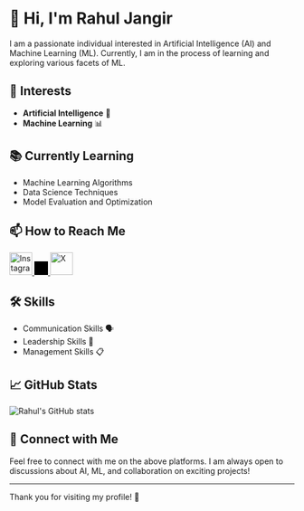 # 👋 Hi, I'm Rahul Jangir

I am a passionate individual interested in Artificial Intelligence (AI) and Machine Learning (ML). Currently, I am in the process of learning and exploring various facets of ML.

## 🧠 Interests
- **Artificial Intelligence** 🤖
- **Machine Learning** 📊

## 📚 Currently Learning
- Machine Learning Algorithms
- Data Science Techniques
- Model Evaluation and Optimization

## 📫 How to Reach Me

<a href="https://www.instagram.com/your_instagram" target="_blank">
  <img src="https://upload.wikimedia.org/wikipedia/commons/a/a5/Instagram_icon.png" alt="Instagram" width="40" height="40">
</a>
<a href="https://www.linkedin.com/in/your_linkedin" target="_blank">
 <svg xmlns="http://www.w3.org/2000/svg" viewBox="0 0 24 24" width="24" height="24" color="#000000" fill="none">
    <rect width="24" height="24" fill="#000000"/>
    <path d="M3 21L10.5484 13.4516M21 3L13.4516 10.5484M13.4516 10.5484L8 3H3L10.5484 13.4516M13.4516 10.5484L21 21H16L10.5484 13.4516" stroke="currentColor" stroke-width="1.5" stroke-linecap="round" stroke-linejoin="round" />
</svg>

</a>
<a href="https://twitter.com/your_x" target="_blank">
  <img src="https://raw.githubusercontent.com/rahuljangir-001/logos/main/x_logo.png" alt="X" width="40" height="40">
</a>

## 🛠️ Skills
- Communication Skills 🗣️
- Leadership Skills 👥
- Management Skills 📋

## 📈 GitHub Stats
![Rahul's GitHub stats](https://github-readme-stats.vercel.app/api?username=2203031050528&show_icons=true&theme=radical)

## 🔗 Connect with Me
Feel free to connect with me on the above platforms. I am always open to discussions about AI, ML, and collaboration on exciting projects!

---

Thank you for visiting my profile! 🌟
